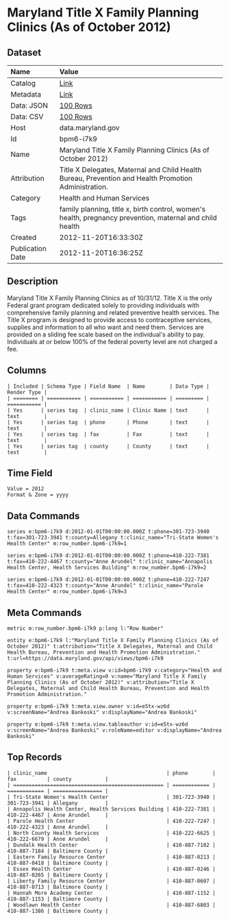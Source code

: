 # Maryland Title X Family Planning Clinics (As of October 2012)

## Dataset

| Name | Value |
| :--- | :---- |
| Catalog | [Link](https://catalog.data.gov/dataset/maryland-title-x-family-planning-clinics-1f3c2) |
| Metadata | [Link](https://data.maryland.gov/api/views/bpm6-i7k9) |
| Data: JSON | [100 Rows](https://data.maryland.gov/api/views/bpm6-i7k9/rows.json?max_rows=100) |
| Data: CSV | [100 Rows](https://data.maryland.gov/api/views/bpm6-i7k9/rows.csv?max_rows=100) |
| Host | data.maryland.gov |
| Id | bpm6-i7k9 |
| Name | Maryland Title X Family Planning Clinics (As of October 2012) |
| Attribution | Title X Delegates, Maternal and Child Health Bureau, Prevention and Health Promotion Administration. |
| Category | Health and Human Services |
| Tags | family planning, title x, birth control, women's health, pregnancy prevention, maternal and child health |
| Created | 2012-11-20T16:33:30Z |
| Publication Date | 2012-11-20T16:36:25Z |

## Description

Maryland Title X Family Planning Clinics as of 10/31/12. Title X is the only Federal grant program dedicated solely to providing individuals with comprehensive family planning and related preventive health services. The Title X program is designed to provide access to contraceptive services, supplies and information to all who want and need them. Services are provided on a sliding fee scale based on the individual's ability to pay. Individuals at or below 100% of the federal poverty level are not charged a fee.

## Columns

```ls
| Included | Schema Type | Field Name  | Name        | Data Type | Render Type |
| ======== | =========== | =========== | =========== | ========= | =========== |
| Yes      | series tag  | clinic_name | Clinic Name | text      | text        |
| Yes      | series tag  | phone       | Phone       | text      | text        |
| Yes      | series tag  | fax         | Fax         | text      | text        |
| Yes      | series tag  | county      | County      | text      | text        |
```

## Time Field

```ls
Value = 2012
Format & Zone = yyyy
```

## Data Commands

```ls
series e:bpm6-i7k9 d:2012-01-01T00:00:00.000Z t:phone=301-723-3940 t:fax=301-723-3941 t:county=Allegany t:clinic_name="Tri-State Women's Health Center" m:row_number.bpm6-i7k9=1

series e:bpm6-i7k9 d:2012-01-01T00:00:00.000Z t:phone=410-222-7381 t:fax=410-222-4467 t:county="Anne Arundel" t:clinic_name="Annapolis Health Center, Health Services Building" m:row_number.bpm6-i7k9=2

series e:bpm6-i7k9 d:2012-01-01T00:00:00.000Z t:phone=410-222-7247 t:fax=410-222-4323 t:county="Anne Arundel" t:clinic_name="Parole Health Center" m:row_number.bpm6-i7k9=3
```

## Meta Commands

```ls
metric m:row_number.bpm6-i7k9 p:long l:"Row Number"

entity e:bpm6-i7k9 l:"Maryland Title X Family Planning Clinics (As of October 2012)" t:attribution="Title X Delegates, Maternal and Child Health Bureau, Prevention and Health Promotion Administration." t:url=https://data.maryland.gov/api/views/bpm6-i7k9

property e:bpm6-i7k9 t:meta.view v:id=bpm6-i7k9 v:category="Health and Human Services" v:averageRating=0 v:name="Maryland Title X Family Planning Clinics (As of October 2012)" v:attribution="Title X Delegates, Maternal and Child Health Bureau, Prevention and Health Promotion Administration."

property e:bpm6-i7k9 t:meta.view.owner v:id=e5tx-wz6d v:screenName="Andrea Bankoski" v:displayName="Andrea Bankoski"

property e:bpm6-i7k9 t:meta.view.tableauthor v:id=e5tx-wz6d v:screenName="Andrea Bankoski" v:roleName=editor v:displayName="Andrea Bankoski"
```

## Top Records

```ls
| clinic_name                                       | phone        | fax          | county           | 
| ================================================= | ============ | ============ | ================ | 
| Tri-State Women's Health Center                   | 301-723-3940 | 301-723-3941 | Allegany         | 
| Annapolis Health Center, Health Services Building | 410-222-7381 | 410-222-4467 | Anne Arundel     | 
| Parole Health Center                              | 410-222-7247 | 410-222-4323 | Anne Arundel     | 
| North County Health Services                      | 410-222-6625 | 410-222-6679 | Anne Arundel     | 
| Dundalk Health Center                             | 410-887-7182 | 410-887-7184 | Baltimore County | 
| Eastern Family Resource Center                    | 410-887-0213 | 410-887-0418 | Baltimore County | 
| Essex Health Center                               | 410-887-0246 | 410-887-0265 | Baltimore County | 
| Liberty Family Resource Center                    | 410-887-0607 | 410-887-0713 | Baltimore County | 
| Hannah More Academy Center                        | 410-887-1152 | 410-887-1153 | Baltimore County | 
| Woodlawn Health Center                            | 410-887-6803 | 410-887-1386 | Baltimore County | 
```